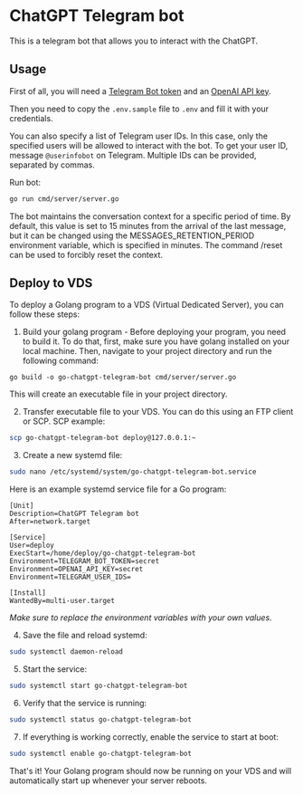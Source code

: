 # ChatGPT Telegram bot

This is a telegram bot that allows you to interact with the ChatGPT.

## Usage

First of all, you will need a [Telegram Bot token](https://core.telegram.org/bots#6-botfather)
and an [OpenAI API key](https://beta.openai.com/account/api-keys).

Then you need to copy the `.env.sample` file to `.env` and fill it with your credentials.

You can also specify a list of Telegram user IDs.
In this case, only the specified users will be allowed to interact with the bot.
To get your user ID, message `@userinfobot` on Telegram.
Multiple IDs can be provided, separated by commas.

Run bot:

```sh
go run cmd/server/server.go
```

The bot maintains the conversation context for a specific period of time.
By default, this value is set to 15 minutes from the arrival of the last message, but it can be changed using the
MESSAGES_RETENTION_PERIOD environment variable, which is specified in minutes.
The command /reset can be used to forcibly reset the context.

## Deploy to VDS

To deploy a Golang program to a VDS (Virtual Dedicated Server), you can follow these steps:

1. Build your golang program - Before deploying your program, you need to build it.
   To do that, first, make sure you have golang installed on your local machine.
   Then, navigate to your project directory and run the following command:

```
go build -o go-chatgpt-telegram-bot cmd/server/server.go
```

This will create an executable file in your project directory.

2. Transfer executable file to your VDS. You can do this using an FTP client or SCP. SCP example:

```bash
scp go-chatgpt-telegram-bot deploy@127.0.0.1:~
```

3. Create a new systemd file:

```bash
sudo nano /etc/systemd/system/go-chatgpt-telegram-bot.service
```

Here is an example systemd service file for a Go program:

```
[Unit]
Description=ChatGPT Telegram bot
After=network.target

[Service]
User=deploy
ExecStart=/home/deploy/go-chatgpt-telegram-bot
Environment=TELEGRAM_BOT_TOKEN=secret
Environment=OPENAI_API_KEY=secret
Environment=TELEGRAM_USER_IDS=

[Install]
WantedBy=multi-user.target
```

_Make sure to replace the environment variables with your own values._

4. Save the file and reload systemd:

```bash
sudo systemctl daemon-reload
```

5. Start the service:

```bash
sudo systemctl start go-chatgpt-telegram-bot
```

6. Verify that the service is running:

```bash
sudo systemctl status go-chatgpt-telegram-bot
```

7. If everything is working correctly, enable the service to start at boot:

```bash
sudo systemctl enable go-chatgpt-telegram-bot
```

That's it! Your Golang program should now be running on your VDS and will automatically start up whenever your server reboots.
